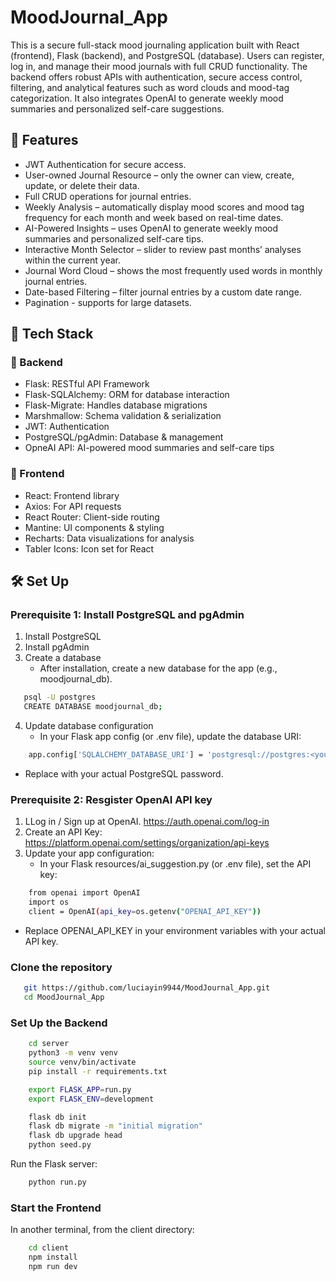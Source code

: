 # MoodJournal_App


This is a secure full-stack mood journaling application built with React (frontend), Flask (backend), and PostgreSQL (database). Users can register, log in, and manage their mood journals with full CRUD functionality. The backend offers robust APIs with authentication, secure access control, filtering, and analytical features such as word clouds and mood-tag categorization. It also integrates OpenAI to generate weekly mood summaries and personalized self-care suggestions.


## 🔐 Features
- JWT Authentication for secure access.
- User-owned Journal Resource – only the owner can view, create, update, or delete their data.
- Full CRUD operations for journal entries.
- Weekly Analysis – automatically display mood scores and mood tag frequency for each month and week based on real-time dates.
- AI-Powered Insights – uses OpenAI to generate weekly mood summaries and personalized self-care tips.
- Interactive Month Selector – slider to review past months’ analyses within the current year.
- Journal Word Cloud – shows the most frequently used words in monthly journal entries.
- Date-based Filtering – filter journal entries by a custom date range.
- Pagination - supports for large datasets.




## 🧠 Tech Stack
### 🔧 Backend
- Flask: RESTful API Framework
- Flask-SQLAlchemy: ORM for database interaction
- Flask-Migrate: Handles database migrations
- Marshmallow: Schema validation & serialization
- JWT: Authentication
- PostgreSQL/pgAdmin: Database & management
- OpneAI API: AI-powered mood summaries and self-care tips

### 🎨 Frontend
- React: Frontend library
- Axios: For API requests
- React Router: Client-side routing
- Mantine: UI components & styling
- Recharts: Data visualizations for analysis
- Tabler Icons: Icon set for React



## 🛠️ Set Up

  ###  Prerequisite 1: Install PostgreSQL and pgAdmin

  1. Install PostgreSQL
  2. Install pgAdmin
  3. Create a database
     - After installation, create a new database for the app (e.g., moodjournal_db).

```bash
   psql -U postgres
   CREATE DATABASE moodjournal_db;
```

 4. Update database configuration
    - In your Flask app config (or .env file), update the database URI:
```bash
    app.config['SQLALCHEMY_DATABASE_URI'] = 'postgresql://postgres:<yourpassword>@localhost:5432/tracktrip_db'
```

- Replace <yourpassword> with your actual PostgreSQL password.


 ###  Prerequisite 2: Resgister OpenAI API key

  1. LLog in / Sign up at OpenAI. https://auth.openai.com/log-in
  2. Create an API Key: https://platform.openai.com/settings/organization/api-keys
  3. Update your app configuration:
     - In your Flask resources/ai_suggestion.py (or .env file), set the API key:

```bash
    from openai import OpenAI
    import os
    client = OpenAI(api_key=os.getenv("OPENAI_API_KEY"))
```

   - Replace OPENAI_API_KEY in your environment variables with your actual API key.
  



 ### Clone the repository

```bash
   git https://github.com/luciayin9944/MoodJournal_App.git
   cd MoodJournal_App
```


### Set Up the Backend

```bash
    cd server
    python3 -m venv venv
    source venv/bin/activate
    pip install -r requirements.txt

    export FLASK_APP=run.py
    export FLASK_ENV=development

    flask db init
    flask db migrate -m "initial migration"
    flask db upgrade head
    python seed.py
```

Run the Flask server:

```bash
    python run.py
```

### Start the Frontend
In another terminal, from the client directory:

```bash
    cd client
    npm install
    npm run dev
```
